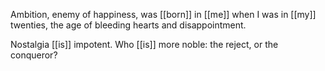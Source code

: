 Ambition, enemy of happiness, was [[born]] in [[me]] when I was in [[my]] twenties, the age of bleeding hearts and disappointment.  
  
Nostalgia [[is]] impotent. Who [[is]] more noble: the reject, or the conqueror?